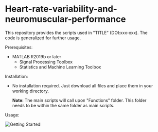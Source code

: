 # Heart-rate-variability-and-neuromuscular-performance

This repository provides the scripts used in "TITLE" (DOI:xxx-xxx). The code is generalized for further usage.

Prerequisites:
-   MATLAB R2019b or later
    -   Signal Processing Toolbox
    -   Statistics and Machine Learning Toolbox

Installation:
-   No installation required. Just download all files and place them in your working directory.
    
    **Note**: The main scripts will call upon "Functions" folder. This folder needs to be within the same folder as main      scripts.

Usage:

![Getting Started](https://github.com/lepremiere/random-storage/bild1.jpg?raw=true)